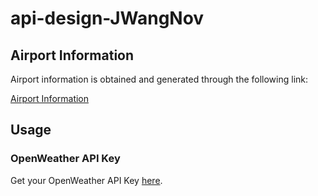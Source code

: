 # api-design-JWangNov

## Airport Information
Airport information is obtained and generated through the following link:

[Airport Information](https://github.com/datasets/airport-codes)

## Usage
### OpenWeather API Key
Get your OpenWeather API Key [here](https://openweathermap.org/price).
